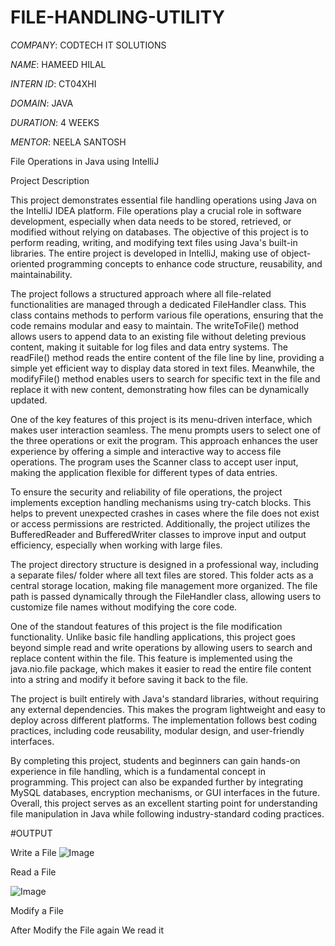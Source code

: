 # FILE-HANDLING-UTILITY

*COMPANY*: CODTECH IT SOLUTIONS

*NAME*: HAMEED HILAL

*INTERN ID*: CT04XHI

*DOMAIN*: JAVA

*DURATION*: 4 WEEKS

*MENTOR*: NEELA SANTOSH

File Operations in Java using IntelliJ

Project Description

This project demonstrates essential file handling operations using Java on the IntelliJ IDEA platform. File operations play a crucial role in software development, especially when data needs to be stored, retrieved, or modified without relying on databases. The objective of this project is to perform reading, writing, and modifying text files using Java's built-in libraries. The entire project is developed in IntelliJ, making use of object-oriented programming concepts to enhance code structure, reusability, and maintainability.

The project follows a structured approach where all file-related functionalities are managed through a dedicated FileHandler class. This class contains methods to perform various file operations, ensuring that the code remains modular and easy to maintain. The writeToFile() method allows users to append data to an existing file without deleting previous content, making it suitable for log files and data entry systems. The readFile() method reads the entire content of the file line by line, providing a simple yet efficient way to display data stored in text files. Meanwhile, the modifyFile() method enables users to search for specific text in the file and replace it with new content, demonstrating how files can be dynamically updated.

One of the key features of this project is its menu-driven interface, which makes user interaction seamless. The menu prompts users to select one of the three operations or exit the program. This approach enhances the user experience by offering a simple and interactive way to access file operations. The program uses the Scanner class to accept user input, making the application flexible for different types of data entries.

To ensure the security and reliability of file operations, the project implements exception handling mechanisms using try-catch blocks. This helps to prevent unexpected crashes in cases where the file does not exist or access permissions are restricted. Additionally, the project utilizes the BufferedReader and BufferedWriter classes to improve input and output efficiency, especially when working with large files.

The project directory structure is designed in a professional way, including a separate files/ folder where all text files are stored. This folder acts as a central storage location, making file management more organized. The file path is passed dynamically through the FileHandler class, allowing users to customize file names without modifying the core code.

One of the standout features of this project is the file modification functionality. Unlike basic file handling applications, this project goes beyond simple read and write operations by allowing users to search and replace content within the file. This feature is implemented using the java.nio.file package, which makes it easier to read the entire file content into a string and modify it before saving it back to the file.

The project is built entirely with Java's standard libraries, without requiring any external dependencies. This makes the program lightweight and easy to deploy across different platforms. The implementation follows best coding practices, including code reusability, modular design, and user-friendly interfaces.

By completing this project, students and beginners can gain hands-on experience in file handling, which is a fundamental concept in programming. This project can also be expanded further by integrating MySQL databases, encryption mechanisms, or GUI interfaces in the future. Overall, this project serves as an excellent starting point for understanding file manipulation in Java while following industry-standard coding practices.

#OUTPUT 

Write a File
![Image](https://github.com/user-attachments/assets/1bde88ee-3845-4d90-b8f5-032f7ba5e899)


Read a File

![Image](https://github.com/user-attachments/assets/062548a5-f0ad-4a14-8158-c7426ebb0933)

Modify a File 


After Modify the File again We read it





